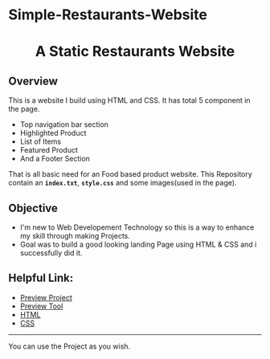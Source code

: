 # Simple-Restaurants-Website

<h1 align="center">A Static Restaurants Website</h1>

## Overview

This is a website I build using HTML and CSS. It has total 5 component in the page.
- Top navigation bar section
- Highlighted Product
- List of Items
- Featured Product
- And a Footer Section

That is all basic need for an Food based product website. 
This Repository contain an **`index.txt`**, **`style.css`** and some images(used in the page). 

## Objective
- I'm new to Web Developement Technology so this is a way to enhance my skill through making Projects.
- Goal was to build a good looking landing Page using HTML & CSS and i successfully did it.

## Helpful Link:
* [Preview Project](https://htmlpreview.github.io/?https://github.com/Kusankumar/Simple-Restaurants-Website/blob/3d9dbee4e43cc6e217aea34e0f357b50d6a44a60/index.html)
* [Preview Tool](https://htmlpreview.github.io)
* [HTML](https://www.w3schools.com/html/default.asp)
* [CSS](https://www.w3schools.com/css/default.asp)


- - -
You can use the Project as you wish.
